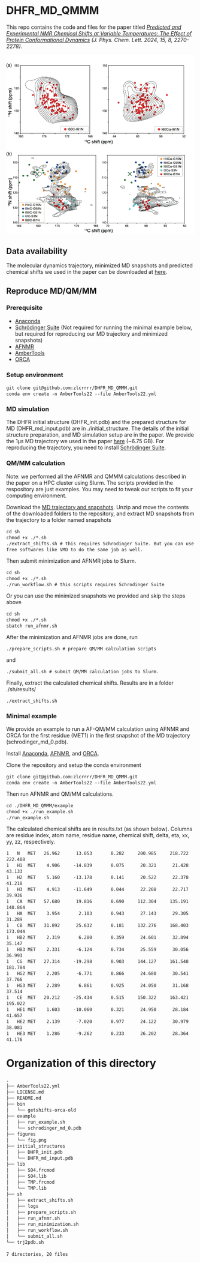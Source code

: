 # DHFR\_MD\_QMMM

This repo contains the code and files for the paper titled *[Predicted and Experimental NMR Chemical Shifts at Variable Temperatures: The Effect of Protein Conformational Dynamics](https://doi.org/10.1021/acs.jpclett.3c02589) (J. Phys. Chem. Lett. 2024, 15, 8, 2270–2278)*. 

![Fig](./figures/fig.png)

## Data availability
The molecular dynamics trajectory, minimized MD snapshots and predicted chemical shifts we used in the paper can be downloaded at [here](https://osf.io/wqyb4/).

## Reproduce MD/QM/MM

### Prerequisite
* [Anaconda](https://docs.conda.io/projects/conda/en/latest/user-guide/install/)
* [Schrödinger Suite](https://www.schrodinger.com/downloads/releases) (Not required for running the minimal example below, but required for reproducing our MD trajectory and minimized snapshots)
* [AFNMR](https://github.com/dacase/afnmr)
* [AmberTools](https://ambermd.org/AmberTools.php)
* [ORCA](https://www.orcasoftware.de/tutorials_orca/)

### Setup environment
```
git clone git@github.com:zlcrrrr/DHFR_MD_QMMM.git
conda env create -n AmberTools22 --file AmberTools22.yml
```

### MD simulation
The DHFR initial structure (DHFR\_init.pdb) and the prepared structure for MD (DHFR\_md\_input.pdb) are in ./initial_structure. The details of the initial structure preparation, and MD simulation setup are in the paper. We provide the 1μs MD trajectory we used in the paper [here](https://osf.io/wqyb4/) (~6.75 GB). For reproducing the trajectory, you need to install [Schrödinger Suite](https://www.schrodinger.com/downloads/releases).

### QM/MM calculation
Note: we performed all the AFNMR and QMMM calculations described in the paper on a HPC cluster using Slurm. The scripts provided in the respository are just examples. You may need to tweak our scripts to fit your computing environment.

Download the [MD trajectory and snapshots](https://osf.io/wqyb4/). Unzip and move the contents of the downloaded folders to the repository, and extract MD snapshots from the trajectory to a folder named snapshots
```
cd sh
chmod +x ./*.sh
./extract_shifts.sh # this requires Schrodinger Suite. But you can use free softwares like VMD to do the same job as well.
```

Then submit minimization and AFNMR jobs to Slurm. 
```
cd sh
chmod +x ./*.sh
./run_workflow.sh # this scripts requires Schrodinger Suite
```

Or you can use the minimized snapshots we provided and skip the steps above
```
cd sh
chmod +x ./*.sh
sbatch run_afnmr.sh
```

After the minimization and AFNMR jobs are done, run
```
./prepare_scripts.sh # prepare QM/MM calculation scripts
```
and 
```
./submit_all.sh # submit QM/MM calculation jobs to Slurm.
```

Finally, extract the calculated chemical shifts. Results are in a folder ./sh/results/
```
./extract_shifts.sh
```

### Minimal example

We provide an example to run a AF-QM/MM calculation using AFNMR and ORCA for the first residue (MET1) in the first snapshot of the MD trajectory (schrodinger_md_0.pdb).

Install [Anaconda](https://docs.conda.io/projects/conda/en/latest/user-guide/install/), [AFNMR](https://github.com/dacase/afnmr), and [ORCA](https://www.orcasoftware.de/tutorials_orca/).

Clone the repository and setup the conda environment

```
git clone git@github.com:zlcrrrr/DHFR_MD_QMMM.git
conda env create -n AmberTools22 --file AmberTools22.yml
```
Then run AFNMR and QM/MM calculations. 
```
cd ./DHFR_MD_QMMM/example
chmod +x ./run_example.sh
./run_example.sh
```
The calculated chemical shifts are in results.txt (as shown below). Columns are residue index, atom name, residue name, chemical shift, delta, eta, xx, yy, zz, respectively.

```
1	N	MET	  26.962	  13.053	   0.282	 200.985	 218.722	 222.408
1	H1	MET	   4.906	 -14.839	   0.075	  20.321	  21.428	  43.133
1	H2	MET	   5.160	 -13.178	   0.141	  20.522	  22.378	  41.218
1	H3	MET	   4.913	 -11.649	   0.044	  22.208	  22.717	  39.936
1	CA	MET	  57.680	  19.816	   0.690	 112.304	 135.191	 148.864
1	HA	MET	   3.954	   2.103	   0.943	  27.143	  29.305	  31.289
1	CB	MET	  31.892	  25.632	   0.181	 132.276	 168.403	 173.044
1	HB2	MET	   2.319	   6.280	   0.359	  24.601	  32.894	  35.147
1	HB3	MET	   2.331	  -6.124	   0.734	  25.559	  30.056	  36.993
1	CG	MET	  27.314	 -19.298	   0.903	 144.127	 161.548	 181.784
1	HG2	MET	   2.205	  -6.771	   0.866	  24.680	  30.541	  37.766
1	HG3	MET	   2.289	   6.861	   0.925	  24.050	  31.168	  37.514
1	CE	MET	  20.212	 -25.434	   0.515	 150.322	 163.421	 195.022
1	HE1	MET	   1.603	 -10.060	   0.321	  24.950	  28.184	  41.657
1	HE2	MET	   2.139	  -7.020	   0.977	  24.122	  30.979	  38.081
1	HE3	MET	   1.286	  -9.262	   0.233	  26.202	  28.364	  41.176

```



# Organization of this directory
```
.
├── AmberTools22.yml
├── LICENSE.md
├── README.md
├── bin
│   └── getshifts-orca-old
├── example
│   ├── run_example.sh
│   └── schrodinger_md_0.pdb
├── figures
│   └── fig.png
├── initial_structures
│   ├── DHFR_init.pdb
│   └── DHFR_md_input.pdb
├── lib
│   ├── SO4.frcmod
│   ├── SO4.lib
│   ├── TMP.frcmod
│   └── TMP.lib
├── sh
│   ├── extract_shifts.sh
│   ├── logs
│   ├── prepare_scripts.sh
│   ├── run_afnmr.sh
│   ├── run_minimization.sh
│   ├── run_workflow.sh
│   └── submit_all.sh
└── trj2pdb.sh

7 directories, 20 files
```
